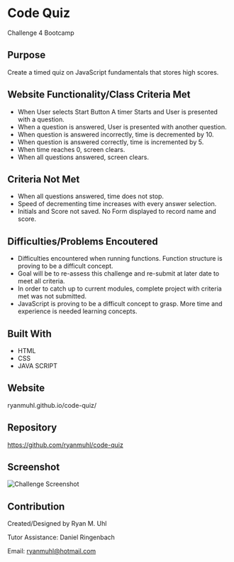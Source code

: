 # Code Quiz
Challenge 4 Bootcamp

## Purpose
Create a timed quiz on JavaScript fundamentals that stores high scores.

## Website Functionality/Class Criteria Met
* When User selects Start Button A timer Starts and User is presented with a question.
* When a question is answered,  User is presented with another question.
* When question is answered incorrectly,  time is decremented by 10.
* When question is answered correctly, time is incremented by 5.
* When time reaches 0, screen clears.
* When all questions answered, screen clears.

## Criteria Not Met
* When all questions answered,  time does not stop.
* Speed of decrementing time increases with every answer selection.  
* Initials and Score not saved.  No Form displayed to record name and score.

## Difficulties/Problems Encoutered
* Difficulties encountered when running functions.  Function structure is proving to be a difficult concept.  
* Goal will be to re-assess this challenge and re-submit at later date to meet all criteria.
* In order to catch up to current modules,  complete project with criteria met was not submitted.
* JavaScript is proving to be a difficult concept to grasp. More time and experience is needed learning concepts.  

## Built With
* HTML
* CSS
* JAVA SCRIPT


## Website
ryanmuhl.github.io/code-quiz/

## Repository
https://github.com/ryanmuhl/code-quiz

## Screenshot
![Challenge Screenshot](https://github.com/ryanmuhl/code-quiz/blob/main/assets/images/screeenshot.PNG.jpg)

## Contribution
Created/Designed by Ryan M. Uhl

Tutor Assistance: Daniel Ringenbach

Email: ryanmuhl@hotmail.com